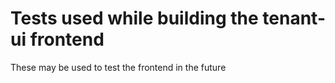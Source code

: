 # Tests used while building the tenant-ui frontend

These may be used to test the frontend in the future
